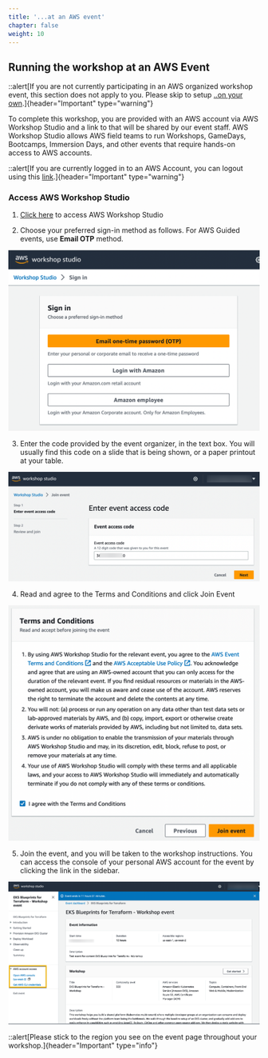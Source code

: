 ```yaml
---
title: '...at an AWS event'
chapter: false
weight: 10
---
```


## Running the workshop at an AWS Event

::alert[If you are not currently participating in an AWS organized workshop event, this section does not apply to you. Please skip to setup [..on your own](../self_paced).]{header="Important" type="warning"}

To complete this workshop, you are provided with an AWS account via AWS Workshop Studio and a link to that will be shared by our event staff. AWS Workshop Studio allows AWS field teams to run Workshops, GameDays, Bootcamps, Immersion Days, and other events that require hands-on access to AWS accounts.

::alert[If you are currently logged in to an AWS Account, you can logout using this [link](https://console.aws.amazon.com/console/logout!doLogout).]{header="Important" type="warning"}

### Access AWS Workshop Studio

1. [Click here](https://catalog.us-east-1.prod.workshops.aws/join/) to access AWS Workshop Studio

2. Choose your preferred sign-in method as follows. For AWS Guided events, use **Email OTP** method.

![Workshop Studio Signin](/static/images/setup_ws_signin1.png)

3. Enter the code provided by the event organizer, in the text box. You will usually find this code on a slide that is being shown, or a paper printout at your table.

![Workshop Studio Signin Event Code](/static/images/setup_ws_signin2.png)

4. Read and agree to the Terms and Conditions and click Join Event

![Workshop Studio Signin Terms](/static/images/setup_ws_signin3.png)

5. Join the event, and you will be taken to the workshop instructions. You can access the console of your personal AWS account for the event by clicking the link in the sidebar.

![Workshop Studio Signin Landing Page](/static/images/setup_ws_signin4.png)

::alert[Please stick to the region you see on the event page throughout your workshop.]{header="Important" type="info"}

